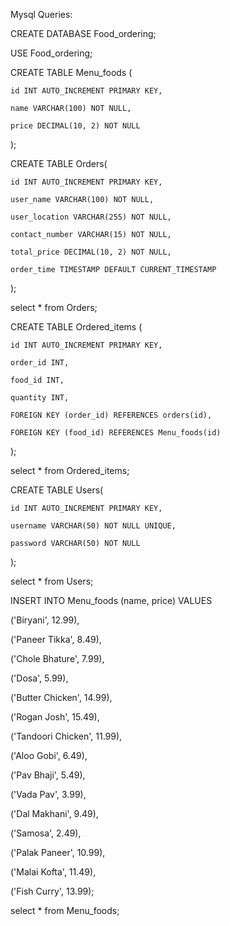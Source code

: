 Mysql Queries:

CREATE DATABASE Food_ordering;

USE Food_ordering;

CREATE TABLE Menu_foods (

    id INT AUTO_INCREMENT PRIMARY KEY,

    name VARCHAR(100) NOT NULL,

    price DECIMAL(10, 2) NOT NULL

);

 

CREATE TABLE Orders(

    id INT AUTO_INCREMENT PRIMARY KEY,

    user_name VARCHAR(100) NOT NULL,

    user_location VARCHAR(255) NOT NULL,

    contact_number VARCHAR(15) NOT NULL,

    total_price DECIMAL(10, 2) NOT NULL,

    order_time TIMESTAMP DEFAULT CURRENT_TIMESTAMP

);

select * from Orders;

 

 

CREATE TABLE Ordered_items (

    id INT AUTO_INCREMENT PRIMARY KEY,

    order_id INT,

    food_id INT,

    quantity INT,

    FOREIGN KEY (order_id) REFERENCES orders(id),

    FOREIGN KEY (food_id) REFERENCES Menu_foods(id)

);

 

select * from Ordered_items;

 

CREATE TABLE Users(

    id INT AUTO_INCREMENT PRIMARY KEY,

    username VARCHAR(50) NOT NULL UNIQUE,

    password VARCHAR(50) NOT NULL

);

 

 select * from Users;

 

 

INSERT INTO Menu_foods (name, price) VALUES

('Biryani', 12.99),

('Paneer Tikka', 8.49),

('Chole Bhature', 7.99),

('Dosa', 5.99),

('Butter Chicken', 14.99),

('Rogan Josh', 15.49),

('Tandoori Chicken', 11.99),

('Aloo Gobi', 6.49),

('Pav Bhaji', 5.49),

('Vada Pav', 3.99),

('Dal Makhani', 9.49),

('Samosa', 2.49),

('Palak Paneer', 10.99),

('Malai Kofta', 11.49),

('Fish Curry', 13.99);

 

select * from Menu_foods;
